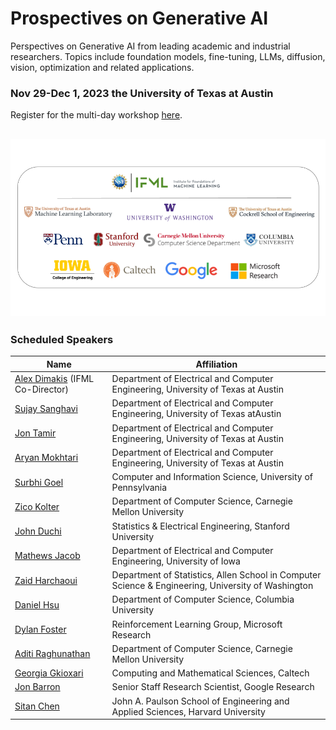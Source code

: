 # Prospectives on Generative AI

Perspectives on Generative AI from leading academic and industrial researchers. 
Topics include foundation models, fine-tuning, LLMs, diffusion, vision, optimization and related applications. 


### Nov 29-Dec 1, 2023 the University of Texas at Austin 

Register for the multi-day workshop [here](https://www.eventbrite.com/e/ifml-workshop-on-generative-ai-tickets-751791146557?aff=oddtdtcreator).

![Participants](assets/img/GenAIWorkshopParticipants.png)
---

### Scheduled Speakers
| Name | Affiliation |
| --- | --- |
| [Alex Dimakis](https://users.ece.utexas.edu/~dimakis/) (IFML Co-Director) | Department of Electrical and Computer Engineering, University of Texas at Austin |
| [Sujay Sanghavi](https://www.ece.utexas.edu/people/faculty/sujay-sanghavi) | Department of Electrical and Computer Engineering, University of Texas atAustin |
| [Jon Tamir](https://users.ece.utexas.edu/~jtamir/) | Department of Electrical and Computer Engineering, University of Texas at Austin |
| [Aryan Mokhtari](https://sites.utexas.edu/mokhtari/) | Department of Electrical and Computer Engineering, University of Texas at Austin |
| [Surbhi Goel](https://www.surbhigoel.com/) | Computer and Information Science, University of Pennsylvania |
| [Zico Kolter](https://zicokolter.com/) | Department of Computer Science, Carnegie Mellon University |
| [John Duchi](https://profiles.stanford.edu/john-duchi?releaseVersion=9.9.1) | Statistics & Electrical Engineering, Stanford University |
| [Mathews Jacob](https://engineering.uiowa.edu/people/mathews-jacob) | Department of Electrical and Computer Engineering, University of Iowa |
| [Zaid Harchaoui](https://faculty.washington.edu/zaid/) | Department of Statistics, Allen School in Computer Science & Engineering, University of Washington |
| [Daniel Hsu](https://www.cs.columbia.edu/~djhsu/) | Department of Computer Science, Columbia University |
| [Dylan Foster](https://dylanfoster.net/) | Reinforcement Learning Group, Microsoft Research |
| [Aditi Raghunathan](https://www.cs.cmu.edu/~aditirag/) | Department of Computer Science, Carnegie Mellon University |
| [Georgia Gkioxari](https://gkioxari.github.io/) | Computing and Mathematical Sciences, Caltech |
| [Jon Barron](https://jonbarron.info/) | Senior Staff Research Scientist, Google Research |
| [Sitan Chen](https://sitanchen.com/) | John A. Paulson School of Engineering and Applied Sciences, Harvard University |

